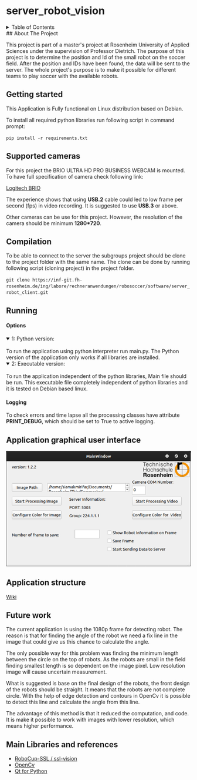 # server_robot_vision
<!-- TABLE OF CONTENTS -->
<details>
  <summary>Table of Contents</summary>
  <ol>
    <li><a href="#About The Project">About The Project</a></li>
    <li><a href="#Getting started">Getting started</a></li>
    <li><a href="#Supported cameras">Supported cameras</a></li>
    <li><a href="#Compilation">Compilation</a></li>
    <li><a href="#Running">Running</a></li>
    <li><a href="#Application graphical user interface">Application graphical user interface</a></li>
    <li><a href="#Application structure">Application structure</a></li>
    <li><a href="#Future work">Future work</a></li>
    <li><a href="#Main Libraries and references">Main Libraries and references</a></li>
  </ol>
</details>
## About The Project

This project is part of a master's project at Rosenheim University of Applied Sciences under the supervision of Professor Dietrich. The purpose of this project is to determine the position and Id of the small robot on the soccer field. After the position and IDs have been found, the data will be sent to the server. The whole project's purpose is to make it possible for different teams to play soccer with the available robots. 

## Getting started

This Application is Fully functional on Linux distribution based on Debian.

To install all required python libraries run following script in command prompt:

`pip install -r requirements.txt`

## Supported cameras

For this project the BRIO ULTRA HD PRO BUSINESS WEBCAM is mounted.
To have full  specification of camera check following link:

[Logitech BRIO](https://www.logitech.com/content/dam/logitech/vc/en_hk/pdf/Brio-Datasheet.pdf)

The experience shows that using **USB.2** cable could led to low frame per second (fps) in video recording. It is suggested to use **USB.3** or above.

Other cameras can be use for this project. However, the resolution of the camera should be minimum **1280*720**.

## Compilation

To be able to connect to the server the subgroups project should be clone to the project folder with the same name. The clone can be done by running following script (cloning project) in the project folder.

`git clone https://inf-git.fh-rosenheim.de/ing/labore/rechneranwendungen/robosoccer/software/server_robot_client.git`

## Running

#### Options

<details open>
<summary>1: Python version:</summary>
<br>
To run the application using python interpreter run main.py. The Python version of the application only works if all libraries are installed.
</details>

<details open>
<summary>2: Executable version:</summary>
<br>
To run the application independent of the python libraries, Main file should be run. This executable file completely independent of python libraries and it is tested on Debian based linux.
</details>

#### Logging

To check errors and time lapse all the processing classes have attribute **PRINT_DEBUG**, which should be set to True to active logging.

## Application graphical user interface

![alt text](/Images/ApplicationInterface.png?raw=true)

## Application structure

[Wiki](https://inf-git.fh-rosenheim.de/ing/labore/rechneranwendungen/robosoccer/software/server_robot_vision/-/wikis/Application-Wiki)

## Future work

The current application is using the 1080p frame for detecting robot. The reason is that for finding the angle of the robot we need a fix line in the image that could give us this chance to calculate the angle.

The only possible way for this problem was finding the minimum length between the circle on the top of robots. As the robots are small in the field finding smallest length is so dependent on the image pixel. Low resolution image will cause uncertain measurement.

What is suggested is base on the final design of the robots, the front design of the robots should be straight. It means that the robots are not complete circle. With the help of edge detection and contours in OpenCv it is possible to detect this line and calculate the angle from this line.

The advantage of this method is that it reduced the computation, and code. It is make it possible to work with images with lower resolution, which means higher performance.


## Main Libraries and references

 - [RoboCup-SSL / ssl-vision](https://github.com/RoboCup-SSL/ssl-vision)
 - [OpenCv](https://opencv.org)
 - [Qt for Python](https://www.qt.io/qt-for-python)
